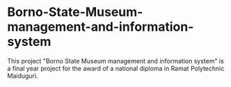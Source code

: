 # Borno-State-Museum-management-and-information-system
This project "Borno State Museum management and information system" is a final year project for the award of a national diploma in Ramat Polytechnic Maiduguri.
